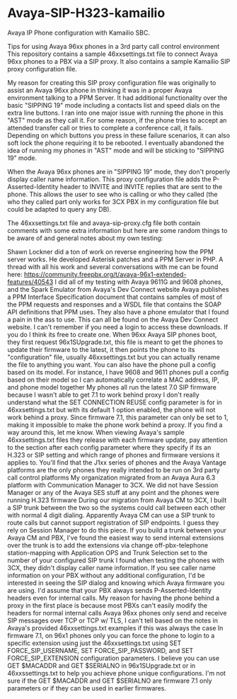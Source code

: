# Avaya-SIP-H323-kamailio
Avaya IP Phone configuration with Kamailio SBC.


Tips for using Avaya 96xx phones in a 3rd party call control environment
This repository contains a sample 46xxsettings.txt file to connect Avaya 96xx phones to a PBX via a SIP proxy. It also contains a sample Kamailio SIP proxy configuration file.

My reason for creating this SIP proxy configuration file was originally to assist an Avaya 96xx phone in thinking it was in a proper Avaya environment talking to a PPM Server. It had additional functionality over the basic "SIPPING 19" mode including a contacts list and speed dials on the extra line buttons. I ran into one major issue with running the phone in this "AST" mode as they call it. For some reason, if the phone tries to accept an attended transfer call or tries to complete a conference call, it fails. Depending on which buttons you press in these failure scenarios, it can also soft lock the phone requiring it to be rebooted. I eventually abandoned the idea of running my phones in "AST" mode and will be sticking to "SIPPING 19" mode.

When the Avaya 96xx phones are in "SIPPING 19" mode, they don't properly display caller name information. This proxy configuration file adds the P-Asserted-Identity header to INVITE and INVITE replies that are sent to the phone. This allows the user to see who is calling or who they called (the who they called part only works for 3CX PBX in my configuration file but could be adapted to query any DB).

The 46xxsettings.txt file and avaya-sip-proxy.cfg file both contain comments with some extra information but here are some random things to be aware of and general notes about my own testing:

Shawn Lockner did a ton of work on reverse engineering how the PPM server works. He developed Asterisk patches and a PPM Server in PHP. A thread with all his work and several conversations with me can be found here: https://community.freepbx.org/t/avaya-96x1-extended-features/40543
I did all of my testing with Avaya 9611G and 9608 phones, and the Spark Emulator from Avaya's Dev Connect website
Avaya publishes a PPM Interface Specification document that contains samples of most of the PPM requests and responses and a WSDL file that contains the SOAP API definitions that PPM uses. They also have a phone emulator that I found a pain in the ass to use. This can all be found on the Avaya Dev Connect website. I can't remember if you need a login to access these downloads. If you do I think its free to create one.
When 96xx Avaya SIP phones boot, they first request 96x1SUpgrade.txt, this file is meant to get the phones to update their firmware to the latest, it then points the phone to its "configuration" file, usually 46xxsettings.txt but you can actually rename the file to anything you want. You can also have the phone pull a config based on its model. For instance, I have 9608 and 9611 phones pull a config based on their model so I can automatically correlate a MAC address, IP, and phone model together
My phones all run the latest 7.0 SIP firmware because I wasn't able to get 7.1 to work behind proxy
I don't really understand what the SET CONNECTION REUSE config parameter is for in 46xxsettings.txt but with its default 1 option enabled, the phone will not work behind a proxy. Since firmware 7.1, this parameter can only be set to 1, making it impossible to make the phone work behind a proxy. If you find a way around this, let me know.
When viewing Avaya's sample 46xxsettings.txt files they release with each firmware update, pay attention to the section after each config parameter where they specify if its an H.323 or SIP setting and which range of phones and firmware versions it applies to. You'll find that the J1xx series of phones and the Avaya Vantage platforms are the only phones they really intended to be run on 3rd party call control platforms
My organization migrated from an Avaya Aura 6.3 platform with Communication Manager to 3CX. We did not have Session Manager or any of the Avaya SES stuff at any point and the phones were running H.323 firmware
During our migration from Avaya CM to 3CX, I built a SIP trunk between the two so the systems could call between each other with normal 4 digit dialing. Apparently Avaya CM can use a SIP trunk to route calls but cannot support registration of SIP endpoints. I guess they rely on Session Manager to do this piece.
If you build a trunk between your Avaya CM and PBX, I've found the easiest way to send internal extensions over the trunk is to add the extensions via change off-pbx-telephone station-mapping with Application OPS and Trunk Selection set to the number of your configured SIP trunk
I found when testing the phones with 3CX, they didn't display caller name information. If you see caller name information on your PBX without any additional configuration, I'd be interested in seeing the SIP dialog and knowing which Avaya firmware you are using. I'd assume that your PBX always sends P-Asserted-Identity headers even for internal calls.
My reason for having the phone behind a proxy in the first place is because most PBXs can't easily modify the headers for normal internal calls
Avaya 96xx phones only send and receive SIP messages over TCP or TCP w/ TLS, I can't tell based on the notes in Avaya's provided 46xxsettings.txt examples if this was always the case
In firmware 7.1, on 96x1 phones only you can force the phone to login to a specific extension using just the 46xxsettings.txt using SET FORCE_SIP_USERNAME, SET FORCE_SIP_PASSWORD, and SET FORCE_SIP_EXTENSION configuration parameters. I believe you can use GET $MACADDR and GET $SERIALNO in 96x1SUpgrade.txt or in 46xxssettings.txt to help you achieve phone unique configurations. I'm not sure if the GET $MACADDR and GET $SERIALNO are firmware 7.1 only parameters or if they can be used in earlier firmwares.
